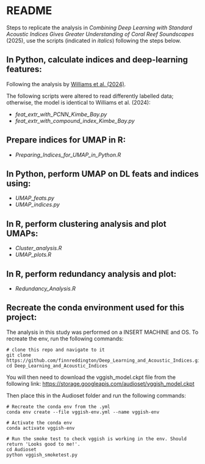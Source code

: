# README

Steps to replicate the analysis in *Combining Deep Learning with Standard Acoustic Indices Gives Greater Understanding of Coral Reef Soundscapes* (2025), use the scripts (indicated in *italics*) following the steps below.

## In Python, calculate indices and deep-learning features:

Following the analysis by [Williams et al. (2024)](https://github.com/BenUCL/Reef-acoustics-and-AI).

The following scripts were altered to read differently labelled data; otherwise, the model is identical to Williams et al. (2024):  

- *feat_extr_with_PCNN_Kimbe_Bay.py*  
- *feat_extr_with_compound_index_Kimbe_Bay.py*  

## Prepare indices for UMAP in R:  

- *Preparing_Indices_for_UMAP_in_Python.R*  

## In Python, perform UMAP on DL feats and indices using:  

- *UMAP_feats.py*  
- *UMAP_indices.py*  

## In R, perform clustering analysis and plot UMAPs:  

- *Cluster_analysis.R*
- *UMAP_plots.R*

## In R, perform redundancy analysis and plot:  

- *Redundancy_Analysis.R*  

## Recreate the conda environment used for this project:
The analysis in this study was performed on a INSERT MACHINE and OS. To recreate the env, run the following commands:

```
# clone this repo and navigate to it
git clone https://github.com/finnreddington/Deep_Learning_and_Acoustic_Indices.git 
cd Deep_Learning_and_Acoustic_Indices 
```

You will then need to download the vggish_model.ckpt file from the following link: 
https://storage.googleapis.com/audioset/vggish_model.ckpt

Then place this in the Audioset folder and run the following commands:

```
# Recreate the conda env from the .yml
conda env create --file vggish-env.yml --name vggish-env 

# Activate the conda env
conda activate vggish-env 

# Run the smoke test to check vggish is working in the env. Should return 'Looks good to me!'.
cd Audioset
python vggish_smoketest.py
```
